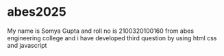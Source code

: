# abes2025
My name is Somya Gupta and roll no is 2100320100160 from abes engineering college
and i have developed third question by using html css and javascript 

